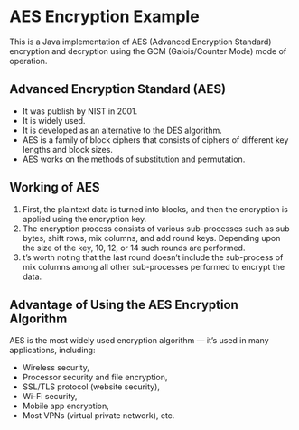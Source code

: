 # AES Encryption Example

This is a Java implementation of AES (Advanced Encryption Standard) encryption and decryption using the GCM (Galois/Counter Mode) mode of operation.

## **Advanced Encryption Standard (AES)**

- It was publish by NIST in 2001.
- It is widely used.
- It is developed as an alternative to the DES algorithm.
- AES is a family of block ciphers that consists of ciphers of different key lengths and block sizes.
- AES works on the methods of substitution and permutation.

## **Working of AES**
1. First, the plaintext data is turned into blocks, and then the encryption is applied using the encryption key.
2. The encryption process consists of various sub-processes such as sub bytes, shift rows, mix columns, and add round keys. Depending upon the size of the key, 10, 12, or 14 such rounds are performed.
3. t’s worth noting that the last round doesn’t include the sub-process of mix columns among all other sub-processes performed to encrypt the data.

## **Advantage of Using the AES Encryption Algorithm**

AES is the most widely used encryption algorithm — it’s used in many applications, including:

- Wireless security,
- Processor security and file encryption,
- SSL/TLS protocol (website security),
- Wi-Fi security,
- Mobile app encryption,
- Most VPNs (virtual private network), etc.

